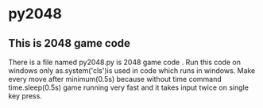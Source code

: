 # py2048
## This is 2048 game code
There is a file named py2048.py is 2048 game code .
Run this code on windows only as.system('cls')is used in code which runs in windows.
Make every move after minimum(0.5s) because without time command time.sleep(0.5s) game running very fast and it takes input twice on single key press.
